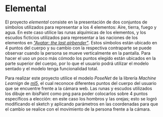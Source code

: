 # Elemental
  El proyecto *elemental* consiste en la presentación de dos conjuntos de símbolos utilizados para representar a los 4 elementos: Aire, tierra, fuego y agua. En este caso utilice las runas alquímicas de los elementos, y los escudos ficticios utilizados para representar a las naciones de los elementos en [*"Avatar: the last airbender"*](https://es.wikipedia.org/wiki/Avatar:_la_leyenda_de_Aang). Estos símbolos están ubicado en 4 puntos del cuerpo y su cambio con la respectiva contraparte se puede observar cuando la persona se mueve verticalmente en la pantalla. Para hacer el uso un poco más cómodo los puntos elegido están ubicados en la parte superior del cuerpo, por lo que el usuario podrá utilizar el modelo sentado y el modelo tenga funcionalidad total.
  
  Para realizar este proyecto utilice el modelo *PoseNet* de la librería *Machine Learnign* de [*ml5*](https://learn.ml5js.org/#/), el cual reconoce diferentes puntos del cuerpo del usuario que se encuentre frente a la cámara web. Las runas y escudos utilizados los dibuje en ibisPaint como png para poder colocarlos sobre 4 puntos específicos a elección: en este caso los hombros y las orejas; esto se logró modificando el sketch y aplicando parámetros en las coordenadas para que el cambio se realice con el movimiento de la persona frente a la cámara. 

